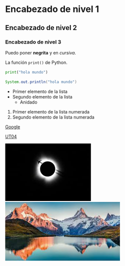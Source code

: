 # Encabezado de nivel 1
## Encabezado de nivel 2
### Encabezado de nivel 3


Puedo poner **negrita** y en *cursiva*.

 La función `print()` de Python.

```python
print("hola mundo")
```

```java
System.out.println("hola mundo")
```

- Primer elemento de la lista
- Segundo elemento de la lista
  - Anidado

1. Primer elemento de la lista numerada
2. Segundo elemento de la lista numerada


[Google](https://google.com)

[UT04](./ut04/index.md)

![Alt text](./ut04/imagenes/ejemplo.jpg)
![alt text](image.png)
